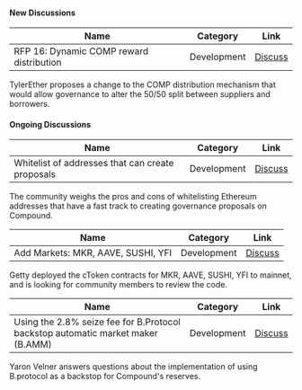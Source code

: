 #### New Discussions

| Name          | Category      | Link   |
| ------------- |:-------------:| :-----:|
| RFP 16: Dynamic COMP reward distribution | Development | [Discuss](https://www.comp.xyz/t/rfp-16-dynamic-comp-reward-distribution/2016) |

TylerEther proposes a change to the COMP distribution mechanism that would allow governance to alter the 50/50 split between suppliers and borrowers.


#### Ongoing Discussions

| Name          | Category      | Link   |
| ------------- |:-------------:| :-----:|
| Whitelist of addresses that can create proposals | Development | [Discuss](https://www.comp.xyz/t/whitelist-of-addresses-that-can-create-proposals/1996/9) |

The community weighs the pros and cons of whitelisting Ethereum addresses that have a fast track to creating governance proposals on Compound. 

| Name          | Category      | Link   |
| ------------- |:-------------:| :-----:|
| Add Markets: MKR, AAVE, SUSHI, YFI | Development | [Discuss](https://www.comp.xyz/t/add-markets-mkr-aave-sushi-yfi/1977/20) |

Getty deployed the cToken contracts for MKR, AAVE, SUSHI, YFI to mainnet, and is looking for community members to review the code.


| Name          | Category      | Link   |
| ------------- |:-------------:| :-----:|
| Using the 2.8% seize fee for B.Protocol backstop automatic market maker (B.AMM) | Development | [Discuss](https://www.comp.xyz/t/using-the-2-8-seize-fee-for-b-protocol-backstop-automatic-market-maker-b-amm/1904/3) |

Yaron Velner answers questions about the implementation of using B.protocol as a backstop for Compound's reserves.
